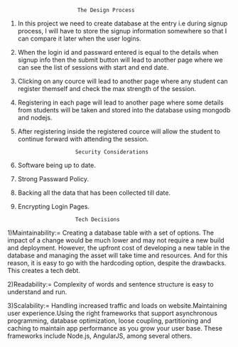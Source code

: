                           The Design Process
                          
1) In this project we need to create database at the entry i.e during signup process, I will have to store the signup information somewhere so                               that I can compare it later when the user logins.
2) When the login id and passward entered is equal to the details when signup info then the submit button will lead to another page where we can see 
   the list of sessions with start and end date.
3) Clicking on any cource will lead to another page where any student can register themself and check the max strength of the session.
4) Registering in each page will lead to another page where some details from students will be taken and stored into the database using mongodb and nodejs.
5) After registering inside the registered cource will allow the student to continue forward with attending the session.


                         Security Considerations
1) Software being up to date.
2) Strong Passward Policy.
3) Backing all the data that has been collected till date.
4) Encrypting Login Pages.


                         Tech Decisions
1)Maintainability:= Creating a database table with a set of options. The impact of a change would be much lower and may not require a new build and deployment. However,                      the upfront cost of developing a new table in the database and managing the asset will take time and resources. And for this reason, it is easy to                         go with the hardcoding option, despite the drawbacks. This creates a tech debt.

2)Readability:= Complexity of words and sentence structure is easy to understand and run.

3)Scalability:= Handling increased traffic and loads on website.Maintaining user experience.Using the right frameworks that support asynchronous programming, database                   optimization, loose coupling, partitioning and caching to maintain app performance as you grow your user base. These frameworks include Node.js,                          AngularJS, among several others.
